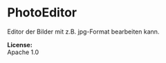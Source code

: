 # PhotoEditor
Editor der Bilder mit z.B. jpg-Format bearbeiten kann.



**License:**</br>
Apache 1.0
